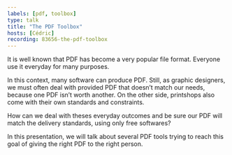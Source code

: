 ```yaml
---
labels: [pdf, toolbox]
type: talk
title: "The PDF Toolbox"
hosts: [Cédric]
recording: 83656-the-pdf-toolbox
---
```


It is well known that PDF has become a very popular file format.
Everyone use it everyday for many purposes.

In this context, many software can produce PDF. Still, as graphic
designers, we must often deal with provided PDF that doesn’t match our
needs, because one PDF isn’t worth another. On the other side,
printshops also come with their own standards and constraints.


How can we deal with theses everyday outcomes and be sure our PDF will
match the delivery standards, using only free softwares?

In this presentation, we will talk about several PDF tools trying to
reach this goal of giving the right PDF to the right person.
